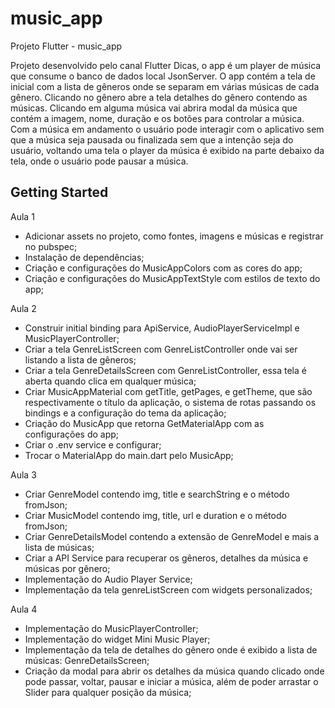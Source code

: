 # music_app

Projeto Flutter - music_app

Projeto desenvolvido pelo canal Flutter Dicas, o app é um player de música que consume o banco de dados local JsonServer.
O app contém a tela de inicial com a lista de gêneros onde se separam em várias músicas de cada gênero. Clicando no gênero abre a tela detalhes do gênero contendo as músicas. Clicando em alguma música vai abrira modal da música que contém a imagem, nome, duração e os botões para controlar a música. Com a música em andamento o usuário pode interagir com o aplicativo sem que a música seja pausada ou finalizada sem que a intenção seja do usuário, voltando uma tela o player da música é exibido na parte debaixo da tela, onde o usuário pode pausar a música. 

## Getting Started

Aula 1

- Adicionar assets no projeto, como fontes, imagens e músicas e registrar no pubspec;
- Instalação de dependências;
- Criação e configurações do MusicAppColors com as cores do app;
- Criação e configurações do MusicAppTextStyle com estilos de texto do app;

Aula 2

- Construir initial binding para ApiService, AudioPlayerServiceImpl e MusicPlayerController;
- Criar a tela GenreListScreen com GenreListController onde vai ser listando a lista de gêneros;
- Criar a tela GenreDetailsScreen com GenreListController, essa tela é aberta quando clica em qualquer música;
- Criar MusicAppMaterial com getTitle, getPages, e getTheme, que são respectivamente o título da aplicação, o sistema de rotas passando os bindings e a configuração do tema da aplicação;
- Criação do MusicApp que retorna GetMaterialApp com as configurações do app;
- Criar o .env service e configurar;
- Trocar o MaterialApp do main.dart pelo MusicApp;

Aula 3

- Criar GenreModel contendo img, title e searchString e o método fromJson;
- Criar MusicModel contendo img, title, url e duration e o método fromJson;
- Criar GenreDetailsModel contendo a extensão de GenreModel e mais a lista de músicas;
- Criar a API Service para recuperar os gêneros, detalhes da música e músicas por gênero;
- Implementação do Audio Player Service;
- Implementação da tela genreListScreen com widgets personalizados;

Aula 4

- Implementação do MusicPlayerController;
- Implementação do widget Mini Music Player; 
- Implementação da tela de detalhes do gênero onde é exibido a lista de músicas: GenreDetailsScreen;
- Criação da modal para abrir os detalhes da música quando clicado onde pode passar, voltar, pausar e iniciar a música, além de poder arrastar o Slider para qualquer posição da música;
